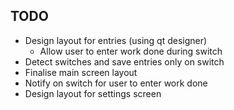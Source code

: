## TODO

* Design layout for entries (using qt designer)
    * Allow user to enter work done during switch
* Detect switches and save entries only on switch
* Finalise main screen layout
* Notify on switch for user to enter work done
* Design layout for settings screen